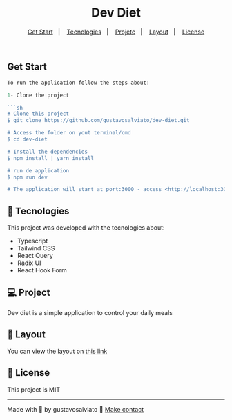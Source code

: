 
<h1 align="center"> Dev Diet </h1>

<p align="center">
<a href="#-get-start">Get Start</a>&nbsp;&nbsp;&nbsp;|&nbsp;&nbsp;&nbsp;
  <a href="#-tecnologias">Tecnologies</a>&nbsp;&nbsp;&nbsp;|&nbsp;&nbsp;&nbsp;
  <a href="#-projeto">Projetc</a>&nbsp;&nbsp;&nbsp;|&nbsp;&nbsp;&nbsp;
  <a href="#-layout">Layout</a>&nbsp;&nbsp;&nbsp;|&nbsp;&nbsp;&nbsp;
  <a href="#memo-licença">License</a>
</p>


<br>

## Get Start

```jsx
To run the application follow the steps about:

1- Clone the project

```sh
# Clone this project
$ git clone https://github.com/gustavosalviato/dev-diet.git

# Access the folder on yout terminal/cmd
$ cd dev-diet

# Install the dependencies
$ npm install | yarn install 

# run de application
$ npm run dev

# The application will start at port:3000 - access <http://localhost:3000>

```



## 🚀 Tecnologies

This project was developed with the tecnologies about:

- Typescript
- Tailwind CSS
- React Query
- Radix UI 
- React Hook Form

## 💻 Project

Dev diet is a simple application to control your daily meals


## 🔖 Layout

You can view the layout on [this link](https://www.figma.com/file/kNAwlYXHQn5Tdy8ArGS3sK/Daily-Diet?type=design&node-id=0%3A1&mode=design&t=JsVKRk4H8VCWxv97-1)

## :memo: License

This project is MIT

---

Made with 💜 by gustavosalviato :wave: [Make contact](https://www.linkedin.com/in/gustavo-salviato-910048212/)
```
